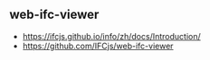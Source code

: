 ## web-ifc-viewer
- https://ifcjs.github.io/info/zh/docs/Introduction/
- https://github.com/IFCjs/web-ifc-viewer